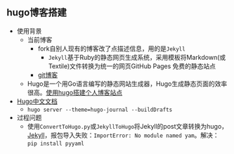## hugo博客搭建

* 使用背景
	- 当前博客
		+ fork自别人现有的博客改了点描述信息，用的是`Jekyll`
			* `Jekyll`基于Ruby的静态网页生成系统，采用模板将Markdown(或Textile)文件转换为统一的网页GitHub Pages 免费的静态站点
		+ [git博客](https://github.com/xiaodongQ/xiaodongq.github.io)
	- Hugo是一个用Go语言编写的静态网站生成器，Hugo生成静态页面的效率很高。[使用hugo搭建个人博客站点](https://blog.coderzh.com/2015/08/29/hugo/)
* [Hugo中文文档](https://www.gohugo.org)
	- `hugo server --theme=hugo-journal --buildDrafts`
* 过程问题
	- 使用`ConvertToHugo.py`或`JekyllToHugo`将Jekyll的post文章转换为hugo，[Jekyll](https://www.gohugo.org/doc/tools/#migration-tools)，报包导入失败：`ImportError: No module named yam`。解决：`pip install pyyaml`
